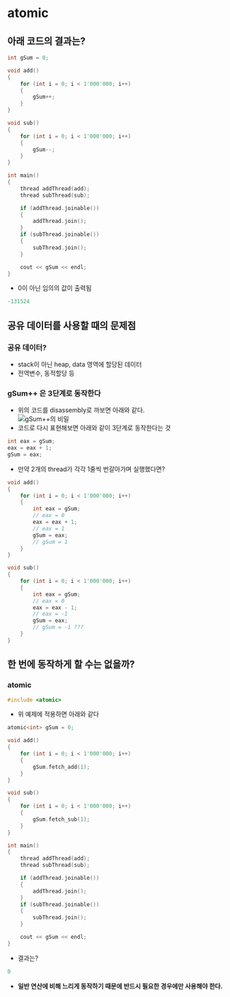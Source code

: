 # atomic
## 아래 코드의 결과는?
```c++
int gSum = 0;

void add()
{
	for (int i = 0; i < 1'000'000; i++)
	{
		gSum++;
	}
}

void sub()
{
	for (int i = 0; i < 1'000'000; i++)
	{
		gSum--;
	}
}

int main()
{
	thread addThread(add);
	thread subThread(sub);

	if (addThread.joinable())
	{
		addThread.join();
	}
	if (subThread.joinable())
	{
		subThread.join();
	}

	cout << gSum << endl;
}
```
- 0이 아닌 임의의 값이 출력됨
```c++
-131524
```
## 공유 데이터를 사용할 때의 문제점
### 공유 데이터?
- stack이 아닌 heap, data 영역에 할당된 데이터
- 전역변수, 동적할당 등
### gSum++ 은 3단계로 동작한다
- 위의 코드를 disassembly로 까보면 아래와 같다. <br>
  ![gSum++의 비밀](https://github.com/Wseop/game-server-note/assets/18005580/75a8f74c-1f2b-48b8-ac77-96a17625c1f0)
- 코드로 다시 표현해보면 아래와 같이 3단계로 동작한다는 것
```c++
int eax = gSum;
eax = eax + 1;
gSum = eax;
```
- 만약 2개의 thread가 각각 1줄씩 번갈아가며 실행했다면?
```c++
void add()
{
	for (int i = 0; i < 1'000'000; i++)
	{
		int eax = gSum;
		// eax = 0
		eax = eax + 1;
		// eax = 1
		gSum = eax;
		// gSum = 1
	}
}

void sub()
{
	for (int i = 0; i < 1'000'000; i++)
	{
		int eax = gSum;
		// eax = 0
		eax = eax - 1;
		// eax = -1
		gSum = eax;
		// gSum = -1 ???
	}
}
```
## 한 번에 동작하게 할 수는 없을까?
### atomic
```c++
#include <atomic>
```
- 위 예제에 적용하면 아래와 같다
```c++
atomic<int> gSum = 0;

void add()
{
	for (int i = 0; i < 1'000'000; i++)
	{
		gSum.fetch_add(1);
	}
}

void sub()
{
	for (int i = 0; i < 1'000'000; i++)
	{
		gSum.fetch_sub(1);
	}
}

int main()
{
	thread addThread(add);
	thread subThread(sub);

	if (addThread.joinable())
	{
		addThread.join();
	}
	if (subThread.joinable())
	{
		subThread.join();
	}

	cout << gSum << endl;
}
```
- 결과는?
```c++
0
```
- **일반 연산에 비해 느리게 동작하기 때문에 반드시 필요한 경우에만 사용해야 한다.**
